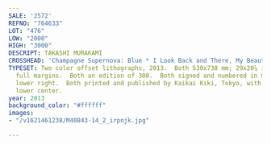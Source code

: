 ```yaml
---
SALE: '2572'
REFNO: "764633"
LOT: "476"
LOW: "2000"
HIGH: "3000"
DESCRIPT: TAKASHI MURAKAMI
CROSSHEAD: 'Champagne Supernova: Blue * I Look Back and There, My Beautiful Memories.'
TYPESET: Two color offset lithographs, 2013.  Both 530x738 mm; 29x20⅞ inches (sheet),
  full margins.  Both an edition of 300.  Both signed and numbered in metallic ink,
  lower right.  Both printed and published by Kaikai Kiki, Tokyo, with the copyright,
  lower center.
year: 2013
background_color: "#ffffff"
images:
- "/v1621461238/M40843-14_2_irpnjk.jpg"

---
```

